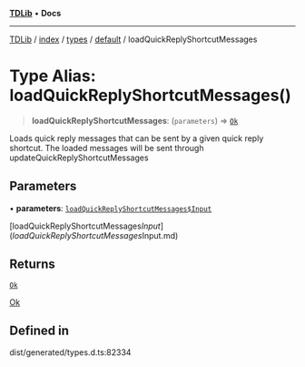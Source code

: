 [**TDLib**](../../../../../../README.md) • **Docs**

***

[TDLib](../../../../../../modules.md) / [index](../../../../../README.md) / [types](../../../README.md) / [default](../README.md) / loadQuickReplyShortcutMessages

# Type Alias: loadQuickReplyShortcutMessages()

> **loadQuickReplyShortcutMessages**: (`parameters`) => [`Ok`](Ok-1.md)

Loads quick reply messages that can be sent by a given quick reply shortcut. The loaded messages will be sent through updateQuickReplyShortcutMessages

## Parameters

• **parameters**: [`loadQuickReplyShortcutMessages$Input`](loadQuickReplyShortcutMessages$Input.md)

[loadQuickReplyShortcutMessages$Input](loadQuickReplyShortcutMessages$Input.md)

## Returns

[`Ok`](Ok-1.md)

[Ok](Ok-1.md)

## Defined in

dist/generated/types.d.ts:82334
